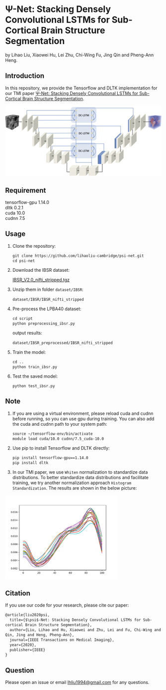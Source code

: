 # Ψ-Net: Stacking Densely Convolutional LSTMs for Sub-Cortical Brain Structure Segmentation

by Lihao Liu, Xiaowei Hu, Lei Zhu, Chi-Wing Fu, Jing Qin and Pheng-Ann Heng.  


## Introduction

In this repository, we provide the Tensorflow and DLTK implementation for our TMI paper [Ψ-Net: Stacking Densely Convolutional LSTMs for Sub-Cortical Brain Structure Segmentation](https://ieeexplore.ieee.org/document/9007625). 

<img src="https://github.com/lihaoliu-cambridge/lihaoliu-cambridge.github.io/blob/master/pic/papers/psi-net-network.png">  


## Requirement

tensorflow-gpu       1.14.0  
dltk                 0.2.1   
cuda                 10.0  
cudnn                7.5


## Usage

1. Clone the repository:

   ```shell
   git clone https://github.com/lihaoliu-cambridge/psi-net.git
   cd psi-net
   ```
   
2. Download the IBSR dataset: 

   [IBSR_V2.0_nifti_stripped.tgz](https://www.nitrc.org/frs/?group_id=48)  
   
3. Unzip them in folder `dataset/IBSR`:

   `dataset/IBSR/IBSR_nifti_stripped`   
   
4. Pre-process the LPBA40 dataset:

   ```shell
   cd script
   python preprocessing_ibsr.py
   ```  
   
   output results:  
   
   `dataset/IBSR_preprocessed/IBSR_nifti_stripped`   
   
   
5. Train the model:
 
   ```shell
   cd ..
   python train_ibsr.py
   ```

6. Test the saved model:
 
   ```shell
   python test_ibsr.py 
   ```
   

## Note
1. If you are using a virtual environment, please reload cuda and cudnn before running, so you can use gpu during training. You can also add the cuda and cudnn path to your system path:

   ```shell
   source ~/tensorflow-env/bin/activate
   module load cuda/10.0 cudnn/7.5_cuda-10.0
   ```
   
2. Use pip to install Tensorflow and DLTK directly:

   ```shell
   pip install tensorflow-gpu==1.14.0
   pip install dltk
   ```
   
3. In our TMI paper, we use ``Whiten`` normalization to standardize data distributions. To better standardize data distributions and facilitate training, we try another normalization approach ``Histogram Standardization``. The results are shown in the below picture:

<img src="https://github.com/lihaoliu-cambridge/lihaoliu-cambridge.github.io/blob/master/pic/papers/psi-net-histogram_standardization.png" width="360"/>  


## Citation

If you use our code for your research, please cite our paper:

```
@article{liu2020psi,
  title={$\psi$-Net: Stacking Densely Convolutional LSTMs for Sub-cortical Brain Structure Segmentation},
  author={Liu, Lihao and Hu, Xiaowei and Zhu, Lei and Fu, Chi-Wing and Qin, Jing and Heng, Pheng-Ann},
  journal={IEEE Transactions on Medical Imaging},
  year={2020},
  publisher={IEEE}
}
```


## Question

Please open an issue or email lhliu1994@gmail.com for any questions.
